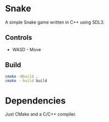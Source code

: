 # Snake

A simple Snake game written in C++ using SDL3.  

## Controls

* WASD - Move  

## Build

```sh
cmake -Bbuild .  
cmake --build build  
```

# Dependencies

Just CMake and a C/C++ compiler.  
